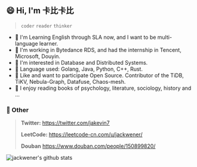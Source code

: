 ## 😄 Hi, I'm 卡比卡比

> `coder` `reader` `thinker` 

- :musical_score: I'm Learning English through SLA now, and I want to be multi-language learner.
- :crown: I'm working in Bytedance RDS, and had the internship in Tencent, Microsoft, Douyin.
- :beer: I'm interested in Database and Distributed Systems.
- :fish_cake: Language used: Golang, Java, Python, C++, Rust.
- :rice_cracker: Like and want to participate Open Source. Contributor of the TiDB, TiKV, Nebula-Graph, Datafuse, Chaos-mesh.
- :shaved_ice: I enjoy reading books of psychology, literature, sociology, history and ...

### 💬 Other

> **Twitter:** https://twitter.com/jakevin7
>
> **LeetCode:** https://leetcode-cn.com/u/jackwener/
>
> **Douban** https://www.douban.com/people/150899820/

![jackwener's github stats](https://github-readme-stats.vercel.app/api?username=jackwener)
